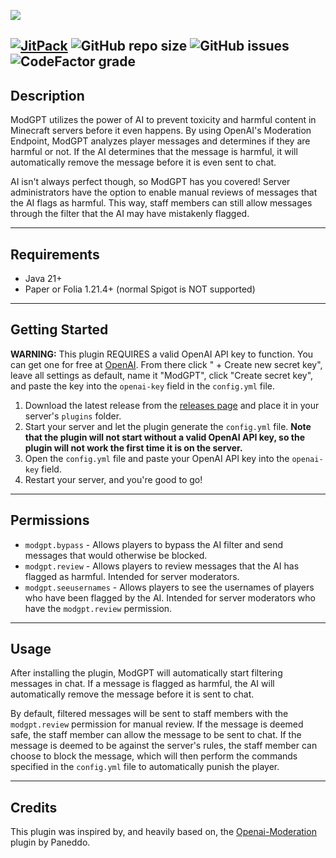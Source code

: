 ![](https://i.gyazo.com/e398029329ba363a5ef8360b9da2a2ec.png)

[![JitPack](https://jitpack.io/v/BertTowne/InlineHeads.svg)](https://jitpack.io/#BertTowne/ModGPT)
![GitHub repo size](https://img.shields.io/github/repo-size/BertTowne/ModGPT)
![GitHub issues](https://img.shields.io/github/issues-raw/BertTowne/ModGPT)
![CodeFactor grade](https://img.shields.io/codefactor/grade/github/BertTowne/ModGPT)
---

## Description

ModGPT utilizes the power of AI to prevent toxicity and harmful content in Minecraft servers before it even happens. By
using OpenAI's Moderation Endpoint, ModGPT analyzes player messages and determines if they are harmful or not. If the AI
determines that the message is harmful, it will automatically remove the message before it is even sent to chat.

AI isn't always perfect though, so ModGPT has you covered! Server administrators have the option to enable manual reviews
of messages that the AI flags as harmful. This way, staff members can still allow messages through the filter that the AI
may have mistakenly flagged.

---

## Requirements
- Java 21+
- Paper or Folia 1.21.4+ (normal Spigot is NOT supported)

---

## Getting Started

**WARNING:** This plugin REQUIRES a valid OpenAI API key to function. You can get one for free at [OpenAI](https://platform.openai.com/api-keys).
From there click " + Create new secret key", leave all settings as default, name it "ModGPT", click "Create secret key",
and paste the key into the `openai-key` field in the `config.yml` file.

1. Download the latest release from the [releases page]() and place it in your server's `plugins` folder.
2. Start your server and let the plugin generate the `config.yml` file. **Note that the plugin will not start without a valid OpenAI API key, so the plugin will not work the first time it is on the server.**
3. Open the `config.yml` file and paste your OpenAI API key into the `openai-key` field.
4. Restart your server, and you're good to go!

---

## Permissions

- `modgpt.bypass` - Allows players to bypass the AI filter and send messages that would otherwise be blocked.
- `modgpt.review` - Allows players to review messages that the AI has flagged as harmful. Intended for server moderators.
- `modgpt.seeusernames` - Allows players to see the usernames of players who have been flagged by the AI. Intended for 
server moderators who have the `modgpt.review` permission.

---

## Usage

After installing the plugin, ModGPT will automatically start filtering messages in chat. If a message is flagged as harmful,
the AI will automatically remove the message before it is sent to chat.

By default, filtered messages will be sent to staff
members with the `modgpt.review` permission for manual review. If the message is deemed safe, the staff member can allow the
message to be sent to chat. If the message is deemed to be against the server's rules, the staff member can choose to block
the message, which will then perform the commands specified in the `config.yml` file to automatically punish the player.

---

## Credits

This plugin was inspired by, and heavily based on, the [Openai-Moderation](https://github.com/Paneddo/Openai-Moderation) plugin by Paneddo.
